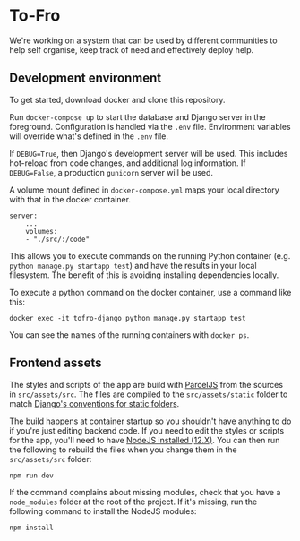 # To-Fro

We're working on a system that can be used by different communities to help self organise, keep track of need and effectively deploy help.

## Development environment

To get started, download docker and clone this repository.

Run `docker-compose up` to start the database and Django server in the foreground. Configuration is handled via the `.env` file. Environment variables will override what's defined in the `.env` file.

If `DEBUG=True`, then Django's development server will be used. This includes hot-reload from code changes, and additional log information. If `DEBUG=False`, a production `gunicorn` server will be used.

A volume mount defined in `docker-compose.yml` maps your local directory with that in the docker container.

    server:
        ...
        volumes:
        - "./src/:/code"

This allows you to execute commands on the running Python container (e.g. `python manage.py startapp test`) and have the results in your local filesystem. The benefit of this is avoiding installing dependencies locally.

To execute a python command on the docker container, use a command like this:

    docker exec -it tofro-django python manage.py startapp test

You can see the names of the running containers with `docker ps`.

## Frontend assets

The styles and scripts of the app are build with [ParcelJS](https://parceljs.org/) from the sources in `src/assets/src`. The files are compiled to the `src/assets/static` folder to match [Django's conventions for static folders](https://docs.djangoproject.com/en/3.0/howto/static-files/#configuring-static-files).

The build happens at container startup so you shouldn't have anything to do if you're just editing backend code. If you need to edit the styles or scripts for the app, you'll need to have [NodeJS installed (12.X)](https://nodejs.org/en/).
You can then run the following to rebuild the files when you change them in the `src/assets/src` folder:

    npm run dev

If the command complains about missing modules, check that you have a `node_modules` folder at the root of the project. If it's missing, run the following command to install the NodeJS modules:

    npm install
